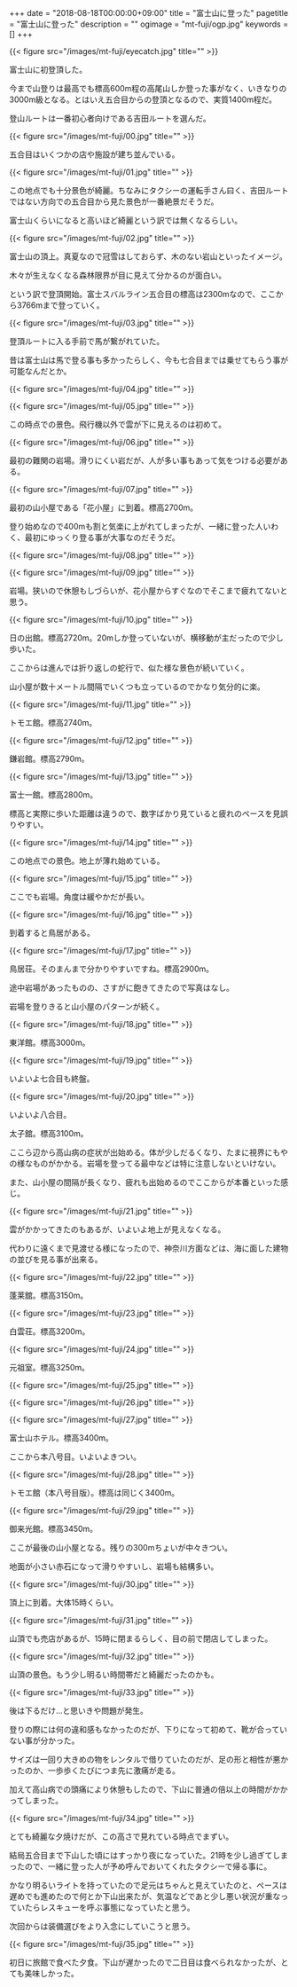 +++
date = "2018-08-18T00:00:00+09:00"
title = "富士山に登った"
pagetitle = "富士山に登った"
description = ""
ogimage = "mt-fuji/ogp.jpg"
keywords = []
+++

{{< figure src="/images/mt-fuji/eyecatch.jpg" title="" >}}

富士山に初登頂した。

今まで山登りは最高でも標高600m程の高尾山しか登った事がなく、いきなりの3000m級となる。とはいえ五合目からの登頂となるので、実質1400m程だ。

登山ルートは一番初心者向けである吉田ルートを選んだ。

{{< figure src="/images/mt-fuji/00.jpg" title="" >}}

五合目はいくつかの店や施設が建ち並んでいる。

{{< figure src="/images/mt-fuji/01.jpg" title="" >}}

この地点でも十分景色が綺麗。ちなみにタクシーの運転手さん曰く、吉田ルートではない方向での五合目から見た景色が一番絶景だそうだ。

富士山くらいになると高いほど綺麗という訳では無くなるらしい。

{{< figure src="/images/mt-fuji/02.jpg" title="" >}}

富士山の頂上。真夏なので冠雪はしておらず、木のない岩山といったイメージ。

木々が生えなくなる森林限界が目に見えて分かるのが面白い。

という訳で登頂開始。富士スバルライン五合目の標高は2300mなので、ここから3766mまで登っていく。

{{< figure src="/images/mt-fuji/03.jpg" title="" >}}

登頂ルートに入る手前で馬が繋がれていた。

昔は富士山は馬で登る事も多かったらしく、今も七合目までは乗せてもらう事が可能なんだとか。

{{< figure src="/images/mt-fuji/04.jpg" title="" >}}

{{< figure src="/images/mt-fuji/05.jpg" title="" >}}

この時点での景色。飛行機以外で雲が下に見えるのは初めて。

{{< figure src="/images/mt-fuji/06.jpg" title="" >}}

最初の難関の岩場。滑りにくい岩だが、人が多い事もあって気をつける必要がある。

{{< figure src="/images/mt-fuji/07.jpg" title="" >}}

最初の山小屋である「花小屋」に到着。標高2700m。

登り始めなので400mも割と気楽に上がれてしまったが、一緒に登った人いわく、最初にゆっくり登る事が大事なのだそうだ。

{{< figure src="/images/mt-fuji/08.jpg" title="" >}}

{{< figure src="/images/mt-fuji/09.jpg" title="" >}}

岩場。狭いので休憩もしづらいが、花小屋からすぐなのでそこまで疲れてないと思う。

{{< figure src="/images/mt-fuji/10.jpg" title="" >}}

日の出館。標高2720m。20mしか登っていないが、横移動が主だったので少し歩いた。

ここからは進んでは折り返しの蛇行で、似た様な景色が続いていく。

山小屋が数十メートル間隔でいくつも立っているのでかなり気分的に楽。

{{< figure src="/images/mt-fuji/11.jpg" title="" >}}

トモエ館。標高2740m。

{{< figure src="/images/mt-fuji/12.jpg" title="" >}}

鎌岩館。標高2790m。

{{< figure src="/images/mt-fuji/13.jpg" title="" >}}

富士一館。標高2800m。

標高と実際に歩いた距離は違うので、数字ばかり見ていると疲れのペースを見誤りやすい。

{{< figure src="/images/mt-fuji/14.jpg" title="" >}}

この地点での景色。地上が薄れ始めている。

{{< figure src="/images/mt-fuji/15.jpg" title="" >}}

ここでも岩場。角度は緩やかだが長い。

{{< figure src="/images/mt-fuji/16.jpg" title="" >}}

到着すると鳥居がある。

{{< figure src="/images/mt-fuji/17.jpg" title="" >}}

鳥居荘。そのまんまで分かりやすいですね。標高2900m。

途中岩場があったものの、さすがに飽きてきたので写真はなし。

岩場を登りきると山小屋のパターンが続く。

{{< figure src="/images/mt-fuji/18.jpg" title="" >}}

東洋館。標高3000m。

{{< figure src="/images/mt-fuji/19.jpg" title="" >}}

いよいよ七合目も終盤。

{{< figure src="/images/mt-fuji/20.jpg" title="" >}}

いよいよ八合目。

太子舘。標高3100m。

ここら辺から高山病の症状が出始める。体が少しだるくなり、たまに視界にもやの様なものがかかる。岩場を登ってる最中などは特に注意しないといけない。

また、山小屋の間隔が長くなり、疲れも出始めるのでここからが本番といった感じ。

{{< figure src="/images/mt-fuji/21.jpg" title="" >}}

雲がかかってきたのもあるが、いよいよ地上が見えなくなる。

代わりに遠くまで見渡せる様になったので、神奈川方面などは、海に面した建物の並びを見る事が出来る。

{{< figure src="/images/mt-fuji/22.jpg" title="" >}}

蓬莱舘。標高3150m。

{{< figure src="/images/mt-fuji/23.jpg" title="" >}}

白雲荘。標高3200m。

{{< figure src="/images/mt-fuji/24.jpg" title="" >}}

元祖室。標高3250m。

{{< figure src="/images/mt-fuji/25.jpg" title="" >}}

{{< figure src="/images/mt-fuji/26.jpg" title="" >}}

{{< figure src="/images/mt-fuji/27.jpg" title="" >}}

富士山ホテル。標高3400m。

ここから本八号目。いよいよきつい。

{{< figure src="/images/mt-fuji/28.jpg" title="" >}}

トモエ館（本八号目版）。標高は同じく3400m。

{{< figure src="/images/mt-fuji/29.jpg" title="" >}}

御来光館。標高3450m。

ここが最後の山小屋となる。残りの300mちょいが中々きつい。

地面が小さい赤石になって滑りやすいし、岩場も結構多い。

{{< figure src="/images/mt-fuji/30.jpg" title="" >}}

頂上に到着。大体15時くらい。

{{< figure src="/images/mt-fuji/31.jpg" title="" >}}

山頂でも売店があるが、15時に閉まるらしく、目の前で閉店してしまった。

{{< figure src="/images/mt-fuji/32.jpg" title="" >}}

山頂の景色。もう少し明るい時間帯だと綺麗だったのかも。

{{< figure src="/images/mt-fuji/33.jpg" title="" >}}

後は下るだけ…と思いきや問題が発生。

登りの際には何の違和感もなかったのだが、下りになって初めて、靴が合っていない事が分かった。

サイズは一回り大きめの物をレンタルで借りていたのだが、足の形と相性が悪かったのか、一歩歩くたびにつま先に激痛が走る。

加えて高山病での頭痛により休憩もしたので、下山に普通の倍以上の時間がかかってしまった。

{{< figure src="/images/mt-fuji/34.jpg" title="" >}}

とても綺麗な夕焼けだが、この高さで見れている時点でまずい。

結局五合目まで下山した頃にはすっかり夜になっていた。21時を少し過ぎてしまったので、一緒に登った人が予め呼んでおいてくれたタクシーで帰る事に。

かなり明るいライトを持っていたので足元はちゃんと見えていたのと、ペースは遅めでも進めたので何とか下山出来たが、気温などであと少し悪い状況が重なっていたらレスキューを呼ぶ事態になっていたと思う。

次回からは装備選びをより入念にしていこうと思う。

{{< figure src="/images/mt-fuji/35.jpg" title="" >}}

初日に旅館で食べた夕食。下山が遅かったので二日目は食べられなかったが、とても美味しかった。
